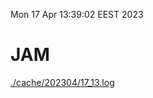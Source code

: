 Mon 17 Apr 13:39:02 EEST 2023
# JAM
<a href='./cache/202304/17_13.log'>./cache/202304/17_13.log</a>
